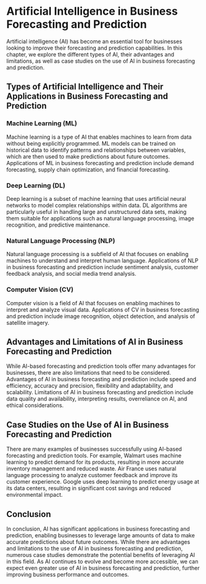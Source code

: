 Artificial Intelligence in Business Forecasting and Prediction
==============================================================

Artificial intelligence (AI) has become an essential tool for businesses looking to improve their forecasting and prediction capabilities. In this chapter, we explore the different types of AI, their advantages and limitations, as well as case studies on the use of AI in business forecasting and prediction.

Types of Artificial Intelligence and Their Applications in Business Forecasting and Prediction
----------------------------------------------------------------------------------------------

### Machine Learning (ML)

Machine learning is a type of AI that enables machines to learn from data without being explicitly programmed. ML models can be trained on historical data to identify patterns and relationships between variables, which are then used to make predictions about future outcomes. Applications of ML in business forecasting and prediction include demand forecasting, supply chain optimization, and financial forecasting.

### Deep Learning (DL)

Deep learning is a subset of machine learning that uses artificial neural networks to model complex relationships within data. DL algorithms are particularly useful in handling large and unstructured data sets, making them suitable for applications such as natural language processing, image recognition, and predictive maintenance.

### Natural Language Processing (NLP)

Natural language processing is a subfield of AI that focuses on enabling machines to understand and interpret human language. Applications of NLP in business forecasting and prediction include sentiment analysis, customer feedback analysis, and social media trend analysis.

### Computer Vision (CV)

Computer vision is a field of AI that focuses on enabling machines to interpret and analyze visual data. Applications of CV in business forecasting and prediction include image recognition, object detection, and analysis of satellite imagery.

Advantages and Limitations of AI in Business Forecasting and Prediction
-----------------------------------------------------------------------

While AI-based forecasting and prediction tools offer many advantages for businesses, there are also limitations that need to be considered. Advantages of AI in business forecasting and prediction include speed and efficiency, accuracy and precision, flexibility and adaptability, and scalability. Limitations of AI in business forecasting and prediction include data quality and availability, interpreting results, overreliance on AI, and ethical considerations.

Case Studies on the Use of AI in Business Forecasting and Prediction
--------------------------------------------------------------------

There are many examples of businesses successfully using AI-based forecasting and prediction tools. For example, Walmart uses machine learning to predict demand for its products, resulting in more accurate inventory management and reduced waste. Air France uses natural language processing to analyze customer feedback and improve its customer experience. Google uses deep learning to predict energy usage at its data centers, resulting in significant cost savings and reduced environmental impact.

Conclusion
----------

In conclusion, AI has significant applications in business forecasting and prediction, enabling businesses to leverage large amounts of data to make accurate predictions about future outcomes. While there are advantages and limitations to the use of AI in business forecasting and prediction, numerous case studies demonstrate the potential benefits of leveraging AI in this field. As AI continues to evolve and become more accessible, we can expect even greater use of AI in business forecasting and prediction, further improving business performance and outcomes.
